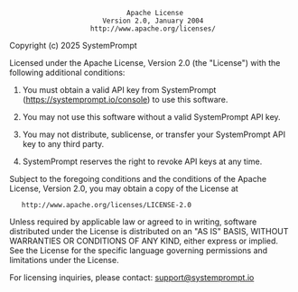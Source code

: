                                  Apache License
                           Version 2.0, January 2004
                        http://www.apache.org/licenses/

Copyright (c) 2025 SystemPrompt

Licensed under the Apache License, Version 2.0 (the "License") with the following
additional conditions:

1.  You must obtain a valid API key from SystemPrompt (https://systemprompt.io/console)
    to use this software.

2.  You may not use this software without a valid SystemPrompt API key.

3.  You may not distribute, sublicense, or transfer your SystemPrompt API key
    to any third party.

4.  SystemPrompt reserves the right to revoke API keys at any time.

Subject to the foregoing conditions and the conditions of the Apache License,
Version 2.0, you may obtain a copy of the License at

       http://www.apache.org/licenses/LICENSE-2.0

Unless required by applicable law or agreed to in writing, software
distributed under the License is distributed on an "AS IS" BASIS,
WITHOUT WARRANTIES OR CONDITIONS OF ANY KIND, either express or implied.
See the License for the specific language governing permissions and
limitations under the License.

For licensing inquiries, please contact: support@systemprompt.io
